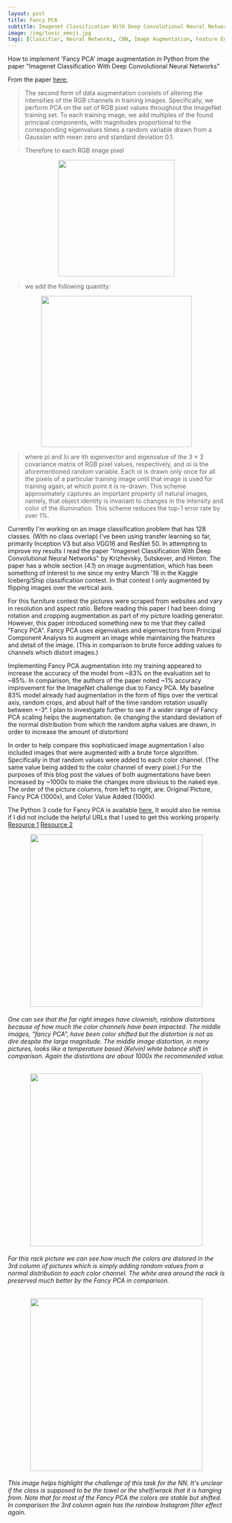 ```yaml
---
layout: post
title: Fancy PCA
subtitle: Imagenet Classification With Deep Convolutional Neural Networks
image: /img/toxic_emoji.jpg
tags: [Classifier, Neural Networks, CNN, Image Augmentation, Feature Engineering, Keras, Tensorflow]
---
```


How to implement 'Fancy PCA' image augmentation in Python from the paper "Imagenet Classification With Deep Convolutional Neural Networks"

From the paper [here:](http://papers.nips.cc/paper/4824-imagenet-classification-with-deep-convolutional-neural-networks.pdf)

> The second form of data augmentation consists of altering the intensities of the RGB channels in
> training images. Specifically, we perform PCA on the set of RGB pixel values throughout the
> ImageNet training set. To each training image, we add multiples of the found principal components,
> with magnitudes proportional to the corresponding eigenvalues times a random variable drawn from
> a Gaussian with mean zero and standard deviation 0.1. 

> Therefore to each RGB image pixel 
<p align="center">
<img src="/img/fancy_pca/fancy_pca_formula_1.png" width="270" align="middle">
</p>

 > we add the following quantity:
 
<p align="center">
<img src="/img/fancy_pca/fancy_pca_formula_2.png" width="350" align="middle">
</p>

> where pi and λi are ith eigenvector and eigenvalue of the 3 × 3 covariance matrix of RGB pixel
> values, respectively, and αi is the aforementioned random variable. Each αi is drawn only once
> for all the pixels of a particular training image until that image is used for training again, at which
> point it is re-drawn. This scheme approximately captures an important property of natural images,
> namely, that object identity is invariant to changes in the intensity and color of the illumination. This
> scheme reduces the top-1 error rate by over 1%.

Currently I'm working on an image classification problem that has 128 classes. (With no class overlap) I've been using transfer learning so far, primarily Inception V3 but also VGG16 and ResNet 50. In attempting to improve my results I read the paper "Imagenet Classification With Deep Convolutional Neural Networks" by Krizhevsky, Sutskever, and Hinton. The paper has a whole section (4.1) on image augmentation, which has been something of interest to me since my entry March '18 in the Kaggle Iceberg/Ship classification contest.  In that contest I only augmented by flipping images over the vertical axis.

For this furniture contest the pictures were scraped from websites and vary in resolution and aspect ratio. Before reading this paper I had been doing rotation and cropping augmentation as part of my picture loading generator. However, this paper introduced something new to me that they called "Fancy PCA".  Fancy PCA uses eigenvalues and eigenvectors from Principal Component Analysis to augment an image while maintaining the features and detail of the image. (This in comparison to brute force adding values to channels which distort images.)

Implementing Fancy PCA augmentation into my training appeared to increase the accuracy of the  model from ~83% on the evaluation set to ~85%. In comparison, the authors of the paper noted ~1% accuracy improvement for the ImageNet challenge due to Fancy PCA. My baseline 83% model already had augmentation in the form of flips over the vertical axis, random crops, and about half of the time random rotation usually between +-3°. I plan to investigate further to see if a wider range of Fancy PCA scaling helps the augmentation. (ie changing the standard deviation of the normal distribution from which the random alpha values are drawn, in order to increase the amount of distortion)

In order to help compare this sophisticaed image augmentation I also included images that were augmented with a brute force algorithm. Specifically in that random values were added to each color channel. (The same value being added to the color channel of every pixel.) For the purposes of this blog post the values of both augmentations have been increased by ~1000x to make the changes more obvious to the naked eye. The order of the picture columns, from left to right, are: Original Picture, Fancy PCA (1000x), and Color Value Added (1000x)

The Python 3 code for Fancy PCA is available [here.](https://github.com/pixelatedbrian/fortnight-furniture/blob/master/src/fancy_pca.py)  It would also be remiss if I did not include the helpful URLs that I used to get this working properly. [Resource 1](https://groups.google.com/forum/#!topic/lasagne-users/meCDNeA9Ud4) [Resource 2](https://gist.github.com/akemisetti/ecf156af292cd2a0e4eb330757f415d2)

<p align="center">
<img src="/img/fancy_pca/chair_pca.png" width="400" align="middle">
</p>

###### One can see that the far right images have clownish, rainbow distortions because of how much the color channels have been impacted.  The middle images, "fancy PCA", have been color shifted but the distortion is not as dire despite the large magnitude. The middle image distortion, in many pictures, looks like a temperature based (Kelvin) white balance shift in comparison. Again the distortions are about 1000x the recommended value.

<p align="center">
<img src="/img/fancy_pca/rack_pca.png" width="400" align="middle">
</p>

###### For this rack picture we can see how much the colors are distored in the 3rd column of pictures which is simply adding random values from a normal distribution to each color channel. The white area around the rack is preserved much better by the Fancy PCA in comparison.

<p align="center">
<img src="/img/fancy_pca/other_pca.png" width="400" align="middle">
</p>

###### This image helps highlight the challenge of this task for the NN. It's unclear if the class is supposed to be the towel or the shelf/wrack that it is hanging from. Note that for most of the Fancy PCA the colors are stable but shifted. In comparison the 3rd column again has the rainbow Instagram filter effect again.
